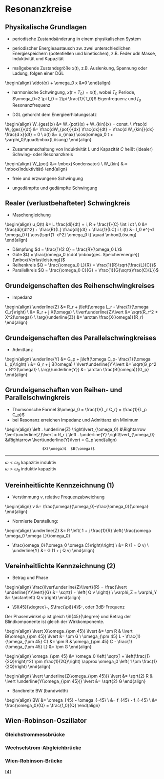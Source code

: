 # Resonanzkreise

## Physikalische Grundlagen

* periodische Zustandsänderung in einem physikalischen System

* periodischer Energieaustausch zw. zwei unterschiedlichen Energiespeichern (potentiellen und kinetischen), z.B. Feder
  udn Masse, Induktivität und Kapazität 
  
* maßgebende Zustandsgröße $x(t)$, z.B. Auslenkung, Spannung oder Ladung, folgen einer DGL


\begin{align}
\ddot{x} + \omega_0 x &=0
\end{align}


* harmonische Schwingung, $x(t+T_0) = x(t)$, wobei $T_0$ Periode, $\omega_0=2 \pi f_0 = 2\pi \frac{1}{T_0}$
  Eigenfrequenz und $f_0$ Resonanzfrequenz 
  
* DGL gehorcht dem Energieerhlatungssatz


\begin{align}
W_{ges}(x) &= W_{pot}(x) + W_{kin}(x) = const. \\
\frac{d W_{ges}}{dt} &= \frac{dW_{pot}}{dx} \frac{dx}{dt} + \frac{d W_{kin}}{dx} \frac{d x}{dt} = 0 \\
x(t) &= x_{max} \cos(\omega_0 t + \varphi_0)\quad\mbox{Lösung}
\end{align}


* Zusammenschaltung von Induktivität $L$ und Kapazität $C$ heißt (idealer) Schwing- oder Resonanzkreis


\begin{align}
W_{pot} &:= \mbox{Kondensator} \\
W_{kin} &:= \mbox{Induktivität}
\end{align}


* freie und erzwungene Schwingung

* ungedämpfte und gedämpfte Schwingung


## Realer (verlustbehafteter) Schwingkreis

* Maschengleichung


\begin{align}
u_Q(t) &= L \frac{di}{dt} + i\, R + \frac{1}{C} \int i dt  \\
0 &= \frac{di}{dt^2} + \frac{R}{L} \frac{di}{dt} + \frac{1}{LC} i  \\
i(t) &= I_0 e^{-d \omega_0 t} \cos(\sqrt{1 -d^2} \omega_0 t) \quad \mbox{Lösung}
\end{align}


* Dämpfung $d = \frac{1}{2 Q} = \frac{R}{\omega_0 L}$
* Güte $Q = \frac{\omega_0 \cdot \mbox{ges. Speicherenergie}}{\mbox{Verlustleistung}}$
* Reihenkreis $Q = \frac{\omega_0 L}{R} = \frac{1}{R}\sqrt{\frac{L}{C}}$
* Parallelkreis $Q = \frac{\omega_0 C}{G} = \frac{1}{G}\sqrt{\frac{C}{L}}$

## Grundeigenschaften des Reihenschwingkreises

* Impedanz


\begin{align}
\underline{Z} &= R_r + j\left(\omega L_r - \frac{1}{\omega C_r}\right) \\
          &= R_r + j X(\omega) \\
\lvert\underline{Z}\lvert &= \sqrt{R_r^2 + X^2(\omega)} \\
\arg{\underline{Z}} &= \arctan \frac{X(\omega)}{R_r}
\end{align}



## Grundeigenschaften des Parallelschwingkreises

* Admittanz


\begin{align}
\underline{Y} &= G_p + j\left(\omega C_p- \frac{1}{\omega L_p}\right) \\
          &= G_r + j B(\omega) \\
\lvert\underline{Y}\lvert &= \sqrt{G_p^2 + B^2(\omega)} \\
\arg{\underline{Y}} &= \arctan \frac{B(\omega)}{G_p}
\end{align}


## Grundeigenschaften von Reihen- und Parallelschwingkreis

* Thomsonsche Formel $\omega_0 = \frac{1}{L_r C_r} = \frac{1}{L_p C_p}$
* bei Resonanz erreichen Impedanz und Admittanz ein Minimum


\begin{align}
\left . \underline{Z} \right\lvert_{\omega_0} &\Rightarrow \lvert\underline{Z}\lvert = R_r \\
\left . \underline{Y} \right\lvert_{\omega_0} &\Rightarrow \lvert\underline{Y}\lvert = G_p
\end{align}



                     $X(\omega)$  $B(\omega)$  
-------------------  -----------  -----------  
$\omega < \omega_0$   kapazitiv     induktiv   
$\omega > \omega_0$    induktiv    kapazitiv   



## Vereinheitlichte Kennzeichnung (1)

* Verstimmung $v$, relative Frequenzabweichung


\begin{align}
v &= \frac{\omega}{\omega_0}-\frac{\omega_0}{\omega}
\end{align}


* Normierte Darstellung:


\begin{align}
\underline{Z} &= R \left( 1 + j \frac{1}{R} \left( \frac{\omega \omega_0 \omega L}{\omega_0}
- \frac{\omega_0}{\omega_0 \omega C}\right)\right) \\
&= R (1 + Q v) \\
\underline{Y} &= G (1 + j Q v)
\end{align}



## Vereinheitlichte Kennzeichnung (2)
* Betrag und Phase


\begin{align}
\frac{\lvert\underline{Z}\lvert}{R} = \frac{\lvert \underline{Y}\lvert}{G} &= \sqrt{1 + \left( Q v \right)} \\
\varphi_Z = \varphi_Y &= \arctan\left( Q v \right)
\end{align}


* \SI{45}{\degree}-, $\frac{\pi}{4}$-, oder 3dB-Frequenz 

Der Phasenwinkel $\varphi$ ist gleich \SI{45}{\degree} und Betrag der Blindkomponente ist gleich der Wirkkomponente.

\begin{align}
\lvert X(\omega_{\pm 45}) \lvert &= \pm R &  \lvert B(\omega_{\pm 45}) \lvert &= \pm G \\
\omega_{\pm 45} L - \frac{1}{\omega_{\pm 45} C} &= \pm R &  \omega_{\pm 45} C - \frac{1}{\omega_{\pm 45} L} &= \pm G
\end{align}



\begin{align}
\omega_{\pm 45} &= \omega_0 \left( \sqrt{1 + \left(\frac{1}{2Q}\right)^2} \pm \frac{1}{2Q}\right) \approx \omega_0 \left( 1 \pm \frac{1}{2Q}\right)
\end{align}



\begin{align}
\lvert \underline{Z(\omega_{\pm 45})} \lvert &= \sqrt{2} R &  \lvert \underline{Y(\omega_{\pm 45})} \lvert &= \sqrt{2} G
\end{align}


* Bandbreite BW (bandwidth)


\begin{align}
BW &= \omega_{45} - \omega_{-45} \\
&= f_{45} - f_{-45} \\
&= \frac{\omega_0}{Q} = \frac{f_0}{Q}
\end{align}


## Wien-Robinson-Oszillator

### Gleichstrommessbrücke

### Wechselstrom-Abgleichbrücke

### Wien-Robinson-Brücke
<a href="hewlett1942.html#hewlett1942">[4]</a>


